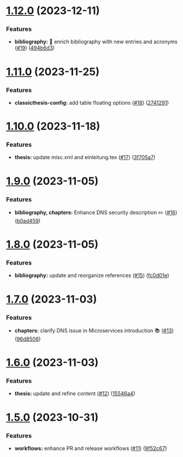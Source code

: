 # [1.12.0](https://github.com/KarstenSiemer/BPP/compare/v1.11.0...v1.12.0) (2023-12-11)


### Features

* **bibliography:** 🚀 enrich bibliography with new entries and acronyms ([#19](https://github.com/KarstenSiemer/BPP/issues/19)) ([494b6d3](https://github.com/KarstenSiemer/BPP/commit/494b6d31c3abb32d16f11e53c34e8e2b3cbeeb1f))

# [1.11.0](https://github.com/KarstenSiemer/BPP/compare/v1.10.0...v1.11.0) (2023-11-25)


### Features

* **classicthesis-config:** add table floating options ([#18](https://github.com/KarstenSiemer/BPP/issues/18)) ([2741291](https://github.com/KarstenSiemer/BPP/commit/2741291f5534d634a03ff5e6eaaf3854ebdce8b7))

# [1.10.0](https://github.com/KarstenSiemer/BPP/compare/v1.9.0...v1.10.0) (2023-11-18)


### Features

* **thesis:** update misc.xml and einleitung.tex ([#17](https://github.com/KarstenSiemer/BPP/issues/17)) ([3f705a7](https://github.com/KarstenSiemer/BPP/commit/3f705a7e93939ce3f1c294ed39ce46bc140f4f56))

# [1.9.0](https://github.com/KarstenSiemer/BPP/compare/v1.8.0...v1.9.0) (2023-11-05)


### Features

* **bibliography, chapters:** Enhance DNS security description ✏️ ([#16](https://github.com/KarstenSiemer/BPP/issues/16)) ([b0ad459](https://github.com/KarstenSiemer/BPP/commit/b0ad459e684355b002567114ad5dd0b9760eae55))

# [1.8.0](https://github.com/KarstenSiemer/BPP/compare/v1.7.0...v1.8.0) (2023-11-05)


### Features

* **bibliography:** update and reorganize references ([#15](https://github.com/KarstenSiemer/BPP/issues/15)) ([fc0d01e](https://github.com/KarstenSiemer/BPP/commit/fc0d01e0d184e96eca05fb2e7efd25c5aeddbff8))

# [1.7.0](https://github.com/KarstenSiemer/BPP/compare/v1.6.0...v1.7.0) (2023-11-03)


### Features

* **chapters:** clarify DNS issue in Microservices introduction 📚 ([#13](https://github.com/KarstenSiemer/BPP/issues/13)) ([96d8506](https://github.com/KarstenSiemer/BPP/commit/96d850684a31eee0c85383ffa24a0365b50d29d2))

# [1.6.0](https://github.com/KarstenSiemer/BPP/compare/v1.5.0...v1.6.0) (2023-11-03)


### Features

* **thesis:** update and refine content ([#12](https://github.com/KarstenSiemer/BPP/issues/12)) ([15546a4](https://github.com/KarstenSiemer/BPP/commit/15546a430589f9902b66e52da226d2faf8df05a2))

# [1.5.0](https://github.com/KarstenSiemer/BPP/compare/v1.4.0...v1.5.0) (2023-10-31)


### Features

* **workflows:** enhance PR and release workflows ([#11](https://github.com/KarstenSiemer/BPP/issues/11)) ([9f52c67](https://github.com/KarstenSiemer/BPP/commit/9f52c674eb604f28c10769b616d597b2b8b8ddbd))
